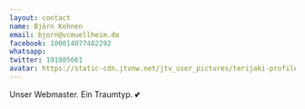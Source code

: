 ```yaml
---
layout: contact
name: Björn Kohnen
email: bjorn@vcmuellheim.de
facebook: 100014077482292
whatsapp:
twitter: 191985661
avatar: https://static-cdn.jtvnw.net/jtv_user_pictures/terijaki-profile_image-7ff2c780a3e7ce7d-300x300.jpeg
---
```


Unser Webmaster. Ein Traumtyp. 💕
